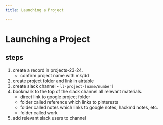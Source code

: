 ```yaml
---
title: Launching a Project

---
```


# Launching a Project
## steps
1. create a record in projects-23-24. 
    - confirm project name with mk/dd
2. create project folder and link in airtable
3. create slack channel -   `ll-project-[name/number]`
4. bookmark to the top of the slack channel all relevant materials.
    - direct link to google project folder
    - folder called reference which links to pinterests
    - folder called notes which links to google notes, hackmd notes, etc.
    - folder called work
5. add relevant slack users to channel

